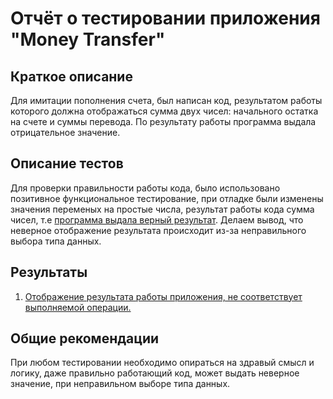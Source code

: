 # Отчёт о тестировании приложения "Money Transfer"

## Краткое описание

Для имитации пополнения счета, был написан  код, результатом работы которого должна отображаться сумма двух чисел: начального остатка на счете  и суммы перевода.
По результату работы программа выдала отрицательное значение.


## Описание тестов

Для проверки правильности работы кода, было использовано позитивное функциональное тестирование, при отладке были изменены значения переменых на простые числа, результат работы кода сумма чисел, т.е [программа выдала верный результат](https://drive.google.com/file/d/1M1GB338qKmhTn1kgjqJQ9K4Hn6OobJSb/view?usp=sharing).
Делаем вывод, что неверное отображение результата происходит из-за неправильного выбора типа данных. 



## Результаты

1. [Отображение результата работы приложения, не соответствует выполняемой операции.](https://github.com/Natalya-Zavodnay/hw2-task-1/issues/1)

## Общие рекомендации

При любом тестировании необходимо опираться на здравый смысл и логику, даже правильно работающий код, может выдать неверное значение, при неправильном выборе типа данных.